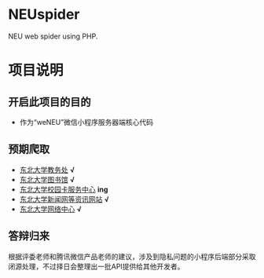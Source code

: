 # NEUspider
NEU web spider using PHP.
# 项目说明
## 开启此项目的目的
- 作为“weNEU”微信小程序服务器端核心代码
## 预期爬取
- [东北大学教务处](https://aao.neu.edu.cn/)   **√**
- [东北大学图书馆](http://www.lib.neu.edu.cn/index.html)   **√**
- [东北大学校园卡服务中心](http://ecard.neu.edu.cn/)   **ing**
- [东北大学新闻网等资讯网站](http://neunews.neu.edu.cn/campus/)   **√**
- [东北大学网络中心](https://hdtv.neu6.edu.cn/)   **√**
## 答辩归来
根据评委老师和腾讯微信产品老师的建议，涉及到隐私问题的小程序后端部分采取闭源处理，不过择日会整理出一批API提供给其他开发者。   

